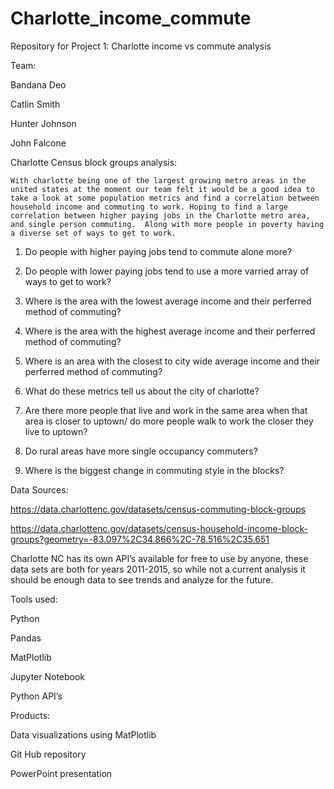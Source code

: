 # Charlotte_income_commute

Repository for Project 1: Charlotte income vs commute analysis

Team:

Bandana Deo

Catlin Smith

Hunter Johnson

John Falcone

Charlotte Census block groups analysis:

    With charlotte being one of the largest growing metro areas in the united states at the moment our team felt it would be a good idea to take a look at some population metrics and find a correlation between household income and commuting to work. Hoping to find a large correlation between higher paying jobs in the Charlotte metro area, and single person commuting.  Along with more people in poverty having a diverse set of ways to get to work. 

1. Do people with higher paying jobs tend to commute alone more?

2. Do people with lower paying jobs tend to use a more varried array of ways to get to work?

3. Where is the area with the lowest average income and their perferred method of commuting?

4. Where is the area with the highest average income and their perferred method of commuting?

5. Where is an area with the closest to city wide average income and their perferred method of commuting?

6. What do these metrics tell us about the city of charlotte?

7. Are there more people that live and work in the same area when that area is closer to uptown/ do more people walk to work the closer they live to uptown?

8. Do rural areas have more single occupancy commuters?

9. Where is the biggest change in commuting style in the blocks?


Data Sources:

https://data.charlottenc.gov/datasets/census-commuting-block-groups

https://data.charlottenc.gov/datasets/census-household-income-block-groups?geometry=-83.097%2C34.866%2C-78.516%2C35.651

Charlotte NC has its own API’s available for free to use by anyone, these data sets are both for years 2011-2015, so while not a current analysis it should be enough data to see trends and analyze for the future.


Tools used:

Python

Pandas

MatPlotlib

Jupyter Notebook

Python API’s


Products:

Data visualizations using MatPlotlib

Git Hub repository

PowerPoint presentation
